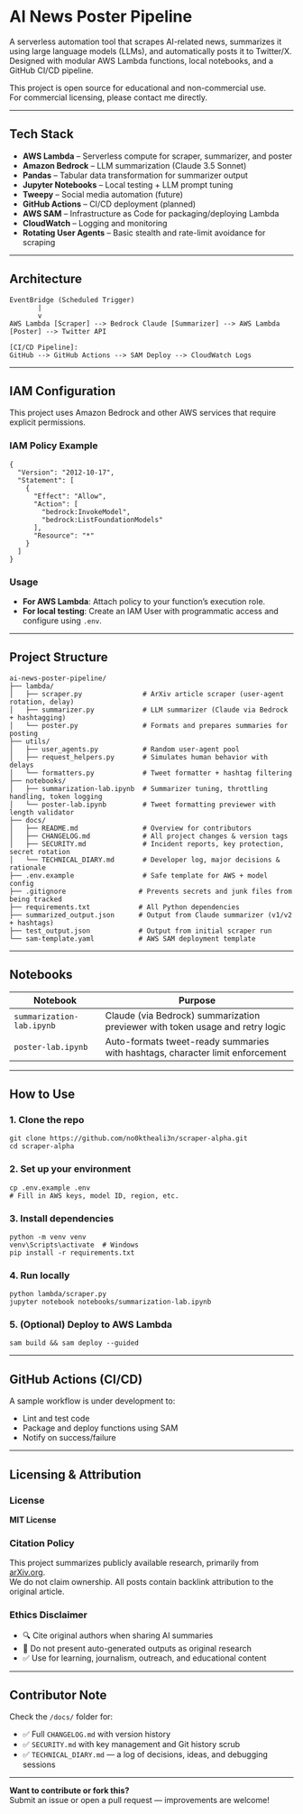 # AI News Poster Pipeline

A serverless automation tool that scrapes AI-related news, summarizes it using large language models (LLMs), and automatically posts it to Twitter/X. Designed with modular AWS Lambda functions, local notebooks, and a GitHub CI/CD pipeline.

This project is open source for educational and non-commercial use.  
For commercial licensing, please contact me directly.

---

## Tech Stack

- **AWS Lambda** – Serverless compute for scraper, summarizer, and poster
- **Amazon Bedrock** – LLM summarization (Claude 3.5 Sonnet)
- **Pandas** – Tabular data transformation for summarizer output
- **Jupyter Notebooks** – Local testing + LLM prompt tuning
- **Tweepy** – Social media automation (future)
- **GitHub Actions** – CI/CD deployment (planned)
- **AWS SAM** – Infrastructure as Code for packaging/deploying Lambda
- **CloudWatch** – Logging and monitoring
- **Rotating User Agents** – Basic stealth and rate-limit avoidance for scraping

---

## Architecture

```
EventBridge (Scheduled Trigger)
       |
       v
AWS Lambda [Scraper] --> Bedrock Claude [Summarizer] --> AWS Lambda [Poster] --> Twitter API

[CI/CD Pipeline]:
GitHub --> GitHub Actions --> SAM Deploy --> CloudWatch Logs
```

---

## IAM Configuration

This project uses Amazon Bedrock and other AWS services that require explicit permissions.

### IAM Policy Example

```
{
  "Version": "2012-10-17",
  "Statement": [
    {
      "Effect": "Allow",
      "Action": [
        "bedrock:InvokeModel",
        "bedrock:ListFoundationModels"
      ],
      "Resource": "*"
    }
  ]
}
```

### Usage
- **For AWS Lambda**: Attach policy to your function’s execution role.
- **For local testing**: Create an IAM User with programmatic access and configure using `.env`.

---

## Project Structure

```
ai-news-poster-pipeline/
├── lambda/
│   ├── scraper.py               # ArXiv article scraper (user-agent rotation, delay)
│   ├── summarizer.py            # LLM summarizer (Claude via Bedrock + hashtagging)
│   └── poster.py                # Formats and prepares summaries for posting
├── utils/
│   ├── user_agents.py           # Random user-agent pool
│   ├── request_helpers.py       # Simulates human behavior with delays
│   └── formatters.py            # Tweet formatter + hashtag filtering
├── notebooks/
│   ├── summarization-lab.ipynb  # Summarizer tuning, throttling handling, token logging
│   └── poster-lab.ipynb         # Tweet formatting previewer with length validator
├── docs/
│   ├── README.md                # Overview for contributors
│   ├── CHANGELOG.md             # All project changes & version tags
│   ├── SECURITY.md              # Incident reports, key protection, secret rotation
│   └── TECHNICAL_DIARY.md       # Developer log, major decisions & rationale
├── .env.example                 # Safe template for AWS + model config
├── .gitignore                  # Prevents secrets and junk files from being tracked
├── requirements.txt            # All Python dependencies
├── summarized_output.json      # Output from Claude summarizer (v1/v2 + hashtags)
├── test_output.json            # Output from initial scraper run
└── sam-template.yaml           # AWS SAM deployment template
```

---

## Notebooks

| Notebook | Purpose |
|----------|---------|
| `summarization-lab.ipynb` | Claude (via Bedrock) summarization previewer with token usage and retry logic |
| `poster-lab.ipynb` | Auto-formats tweet-ready summaries with hashtags, character limit enforcement |

---

## How to Use

### 1. Clone the repo

```
git clone https://github.com/no0ktheali3n/scraper-alpha.git
cd scraper-alpha
```

### 2. Set up your environment

```
cp .env.example .env
# Fill in AWS keys, model ID, region, etc.
```

### 3. Install dependencies

```
python -m venv venv
venv\Scripts\activate  # Windows
pip install -r requirements.txt
```

### 4. Run locally

```
python lambda/scraper.py
jupyter notebook notebooks/summarization-lab.ipynb
```

### 5. (Optional) Deploy to AWS Lambda

```
sam build && sam deploy --guided
```

---

## GitHub Actions (CI/CD)

A sample workflow is under development to:
- Lint and test code
- Package and deploy functions using SAM
- Notify on success/failure

---

## Licensing & Attribution

### License
**MIT License**

### Citation Policy
This project summarizes publicly available research, primarily from [arXiv.org](https://arxiv.org/).  
We do not claim ownership. All posts contain backlink attribution to the original article.

### Ethics Disclaimer
- 🔍 Cite original authors when sharing AI summaries  
- 🚫 Do not present auto-generated outputs as original research  
- ✅ Use for learning, journalism, outreach, and educational content

---

## Contributor Note

Check the `/docs/` folder for:
- ✅ Full `CHANGELOG.md` with version history
- ✅ `SECURITY.md` with key management and Git history scrub
- ✅ `TECHNICAL_DIARY.md` — a log of decisions, ideas, and debugging sessions

---

**Want to contribute or fork this?**  
Submit an issue or open a pull request — improvements are welcome!
